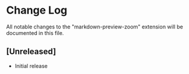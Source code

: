 # Change Log

All notable changes to the "markdown-preview-zoom" extension will be documented in this file.


## [Unreleased]

- Initial release